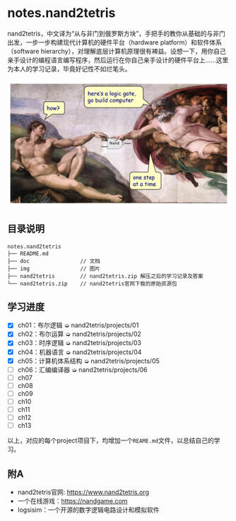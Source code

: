 # notes.nand2tetris

nand2tetris，中文译为“从与非门到俄罗斯方块”，手把手的教你从基础的与非门出发，一步一步构建现代计算机的硬件平台（hardware platform）和软件体系（software hierarchy），对理解底层计算机原理很有裨益。设想一下，用你自己亲手设计的编程语言编写程序，然后运行在你自己亲手设计的硬件平台上......这里为本人的学习记录，毕竟好记性不如烂笔头。

![nand2computer](/img/nand2computer.png)


## 目录说明

```
notes.nand2tetris
├── README.md
├── doc                // 文档
├── img                // 图片
├── nand2tetris        // nand2tetris.zip 解压之后的学习记录及答案
└── nand2tetris.zip    // nand2tetris官网下载的原始资源包
```


## 学习进度

+ [x] ch01：布尔逻辑  ➭ nand2tetris/projects/01
+ [x] ch02：布尔运算  ➭ nand2tetris/projects/02
+ [x] ch03：时序逻辑  ➭ nand2tetris/projects/03
+ [x] ch04：机器语言  ➭ nand2tetris/projects/04
+ [x] ch05：计算机体系结构  ➭ nand2tetris/projects/05
+ [ ] ch06：汇编编译器  ➭ nand2tetris/projects/06
+ [ ] ch07
+ [ ] ch08
+ [ ] ch09
+ [ ] ch10
+ [ ] ch11
+ [ ] ch12
+ [ ] ch13

以上，对应的每个project项目下，均增加一个`REAME.md`文件，以总结自己的学习。


## 附A

+ nand2tetris官网: https://www.nand2tetris.org
+ 一个在线游戏：https://nandgame.com
+ logsisim：一个开源的数字逻辑电路设计和模拟软件
